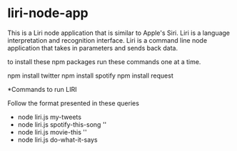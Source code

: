 # liri-node-app

This is a Liri node application that is similar to Apple's Siri. Liri is a language interpretation and recognition interface. Liri is a command line node application that takes in parameters and sends back data.

to install these npm packages run these commands one at a time.

npm install twitter
npm install spotify
npm install request

*Commands to run LIRI

Follow the format presented in these queries

* node liri.js my-tweets
* node liri.js spotify-this-song '<song name here>'
* node liri.js movie-this '<movie name here>'
* node liri.js do-what-it-says 

